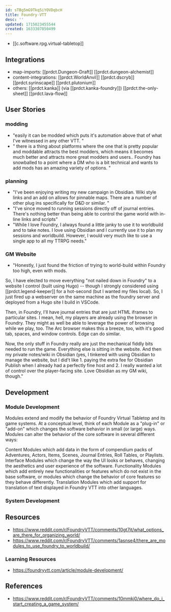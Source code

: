 ```yaml
---
id: sTBg5mG9Tkq5iYOVDqbcH
title: Foundry-VTT
desc: ''
updated: 1715023455544
created: 1633307850499
---
```


- [[c.software.rpg.virtual-tabletop]]

## Integrations

- map-imports: [[prdct.Dungeon-Draft]] [[prdct.dungeon-alchemist]]
- content-integrations: [[prdct.WorldAnvil]] [[prdct.dscryb]] [[prdct.syrinscape]] [[prdct.plutonium]]
- others: [[prdct.kanka]] (via [[prdct.kanka-foundry]]) [[prdct.the-only-sheet]] [[prdct.lava-flow]]

## User Stories

### modding

- "easily it can be modded which puts it's automation above that of what I've witnessed in any other VTT. "
- " there is a thing about platforms where the one that is pretty popular and moddable attracts the best modders, which means it becomes much better and attracts more great modders and users.. Foundry has snowballed to a point where a DM who is a bit technical and wants to add mods has an amazing variety of options. "

### planning

- "I've been enjoying writing my new campaign in Obsidian. Wiki style links and an add on allows for pinnable maps. There are a number of other plug ins specifically for D&D or similar. "
- "I've since moved to running sessions directly off of journal entries. There's nothing better than being able to control the game world with in-line links and scripts"
- "While I love Foundry, I always found a little janky to use it to worldbuild and to take notes. I love using Obsidian and I currently use it to plan my sessions and worldbuild. However, I would very much like to use a single app to all my TTRPG needs."

### GM Website

- "Honestly, I just found the friction of trying to world-build within Foundry too high, even with mods.

So, I have elected to move everything "not nailed down in Foundry" to a website I control (built using Hugo) -- though I strongly considered using [[prdct.legend-keeper]] for a hot-second (but I wanted my files local). So, I just fired up a webserver on the same machine as the foundry server and deployed from a Hugo site I build in VSCode.

Then, in Foundry, I'll have journal entries that are just HTML iframes to particular sites. I mean, hell, my players are already using the browser in Foundry. They might as well be able to leverage the power of browsing while we play, too. The Arc browser makes this a breeze, too, with it's good tab, spaces, and window controls. Edge can do similar.

Now, the only stuff in Foundry really are just the mechanical fiddly bits needed to run the game. Everything else is sitting in the website. And then my private notes/wiki in Obsidian (yes, I tinkered with using Obsidian to manage the website, but I did't like 1. paying the extra fee for Obsidian Publish when I already had a perfectly fine host and 2. I really wanted a lot of control over the player-facing site. Love Obsidian as my GM wiki, though."

## Development

### Module Development

Modules extend and modify the behavior of Foundry Virtual Tabletop and its game systems. At a conceptual level, think of each Module as a "plug-in" or "add-on" which changes the software behavior in small (or large) ways. Modules can alter the behavior of the core software in several different ways:

Content
    Modules which add data in the form of compendium packs of Adventures, Actors, Items, Scenes, Journal Entries, Roll Tables, or Playlists.
Interface
    Modules which change the way the UI looks or behaves, changing the aesthetics and user experience of the software.
Functionality
    Modules which add entirely new functionalities or features which do not exist in the base software, or modules which change the behavior of core features so they behave differently.
Translation
    Modules which add support for translation of text displayed in Foundry VTT into other languages. 

### System Development




## Resources

- https://www.reddit.com/r/FoundryVTT/comments/10gt7jt/what_options_are_there_for_organizing_world/
- https://www.reddit.com/r/FoundryVTT/comments/1asnse4/there_are_modules_to_use_foundry_to_worldbuild/

### Learning Resources

- https://foundryvtt.com/article/module-development/


## References

- https://www.reddit.com/r/FoundryVTT/comments/10mmkj0/where_do_i_start_creating_a_game_system/